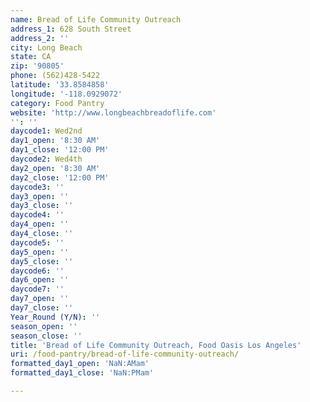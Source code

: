 ```yaml
---
name: Bread of Life Community Outreach
address_1: 628 South Street
address_2: ''
city: Long Beach
state: CA
zip: '90805'
phone: (562)428-5422
latitude: '33.8584858'
longitude: '-118.0929072'
category: Food Pantry
website: 'http://www.longbeachbreadoflife.com'
'': ''
daycode1: Wed2nd
day1_open: '8:30 AM'
day1_close: '12:00 PM'
daycode2: Wed4th
day2_open: '8:30 AM'
day2_close: '12:00 PM'
daycode3: ''
day3_open: ''
day3_close: ''
daycode4: ''
day4_open: ''
day4_close: ''
daycode5: ''
day5_open: ''
day5_close: ''
daycode6: ''
day6_open: ''
daycode7: ''
day7_open: ''
day7_close: ''
Year_Round (Y/N): ''
season_open: ''
season_close: ''
title: 'Bread of Life Community Outreach, Food Oasis Los Angeles'
uri: /food-pantry/bread-of-life-community-outreach/
formatted_day1_open: 'NaN:AMam'
formatted_day1_close: 'NaN:PMam'

---
```

